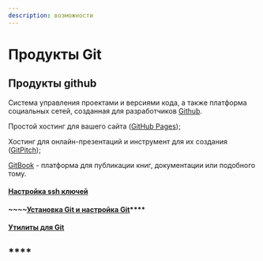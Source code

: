 ```yaml
---
description: возможности
---
```


# Продукты Git

## Продукты github

Система управления проектами и версиями кода, а также платформа социальных сетей, созданная для разработчиков [Github](https://github.com/).

Простой хостинг для вашего сайта \([GitHub Pages](https://pages.github.com/)\);

Хостинг для онлайн-презентаций и инструмент для их создания \([GitPitch](https://gitpitch.com/)\);

[GitBook](https://www.gitbook.com/) - платформа для публикации книг, документации или подобного тому.

#### [Настройка ssh ключей](https://itnote.ksw.su/linux-os/bezopasnost/ssh-klyuchi)

#### ~~~~[Установка Git **и настройка Git**](https://itnote.ksw.su/git-nashe-vse/git/nastroika-git)\*\*\*\*

#### [Утилиты для Git](https://itnote.ksw.su/git-nashe-vse/git/utility-dlya-git)

## \*\*\*\*



